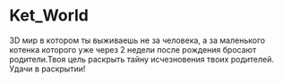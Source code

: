 # Ket_World
3D мир в котором ты выживаешь не за человека, а за маленького котенка которого уже через 2 недели после рождения бросают родители.Твоя цель раскрыть тайну исчезновения твоих родителей. Удачи в раскрытии! 
